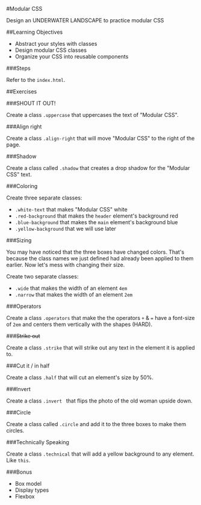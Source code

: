 #Modular CSS

Design an UNDERWATER LANDSCAPE to practice modular CSS

##Learning Objectives

* Abstract your styles with classes
* Design modular CSS classes
* Organize your CSS into reusable components

###Steps

Refer to the `index.html`. 


##Exercises

###SHOUT IT OUT!

Create a class `.uppercase` that uppercases the text of "Modular CSS". 

###Align right

Create a class `.align-right` that will move "Modular CSS" to the right of the page.

###Shadow

Create a class called `.shadow` that creates a drop shadow for the "Modular CSS" text.


###Coloring

Create three separate classes:

* `.white-text` that makes "Modular CSS" white
* `.red-background` that makes the `header` element's background red
* `.blue-background` that makes the `main` element's background blue
* `.yellow-background` that we will use later

###Sizing

You may have noticed that the three boxes have changed colors. That's because the class names we just defined had already been applied to them earlier. Now let's mess with changing their size.

Create two separate classes:

* `.wide` that makes the width of an element `4em`
* `.narrow` that makes the width of an element `2em`

###Operators

Create a class `.operators` that make the the operators `+` & `=`  have a font-size of `2em` and centers them vertically with the shapes (HARD).

###~~Strike out~~

Create a class `.strike` that will strike out any text in the element it is applied to.

<!--Create a line across the screen. Use classes to cut it in half and center it-->

###Cut it / in half

Create a class `.half` that will cut an element's size by 50%.

<!--Invert the photo-->

###Invert

Create a class `.invert	` that flips the photo of the old woman upside down.

<!--Figure something out-->

###Circle

Create a class called `.circle` and add it to the three boxes to make them circles.




###Technically Speaking

Create a class `.technical` that will add a yellow background to any element. Like `this`.

###Bonus

* Box model
* Display types
* Flexbox